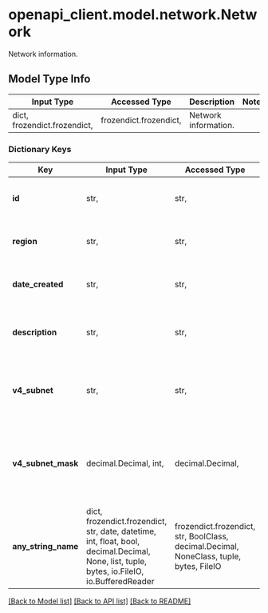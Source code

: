 # openapi_client.model.network.Network

Network information.

## Model Type Info
Input Type | Accessed Type | Description | Notes
------------ | ------------- | ------------- | -------------
dict, frozendict.frozendict,  | frozendict.frozendict,  | Network information. | 

### Dictionary Keys
Key | Input Type | Accessed Type | Description | Notes
------------ | ------------- | ------------- | ------------- | -------------
**id** | str,  | str,  | A unique ID for the Private Network. | 
**region** | str,  | str,  | The [Region id](#operation/list-regions) where the network is located. | [optional] 
**date_created** | str,  | str,  | Date the network was created. | [optional] 
**description** | str,  | str,  | A description of the private network. | [optional] 
**v4_subnet** | str,  | str,  | The IPv4 network address. For example: 10.99.0.0 | [optional] 
**v4_subnet_mask** | decimal.Decimal, int,  | decimal.Decimal,  | The number of bits for the netmask in CIDR notation. Example: 24 | [optional] 
**any_string_name** | dict, frozendict.frozendict, str, date, datetime, int, float, bool, decimal.Decimal, None, list, tuple, bytes, io.FileIO, io.BufferedReader | frozendict.frozendict, str, BoolClass, decimal.Decimal, NoneClass, tuple, bytes, FileIO | any string name can be used but the value must be the correct type | [optional]

[[Back to Model list]](../../openapi-client/README.md#documentation-for-models) [[Back to API list]](../../openapi-client/README.md#documentation-for-api-endpoints) [[Back to README]](../../openapi-client/README.md)

